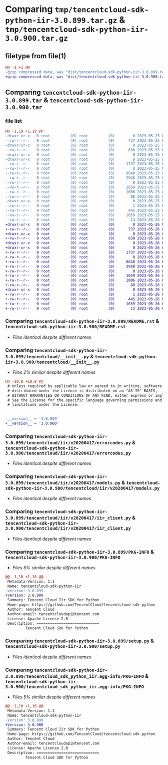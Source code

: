 # Comparing `tmp/tencentcloud-sdk-python-iir-3.0.899.tar.gz` & `tmp/tencentcloud-sdk-python-iir-3.0.900.tar.gz`

## filetype from file(1)

```diff
@@ -1 +1 @@
-gzip compressed data, was "dist/tencentcloud-sdk-python-iir-3.0.899.tar", last modified: Thu May 25 00:29:00 2023, max compression
+gzip compressed data, was "dist/tencentcloud-sdk-python-iir-3.0.900.tar", last modified: Fri May 26 02:20:53 2023, max compression
```

## Comparing `tencentcloud-sdk-python-iir-3.0.899.tar` & `tencentcloud-sdk-python-iir-3.0.900.tar`

### file list

```diff
@@ -1,19 +1,19 @@
-drwxr-xr-x   0 root         (0) root         (0)        0 2023-05-25 00:29:00.000000 tencentcloud-sdk-python-iir-3.0.899/
--rw-r--r--   0 root         (0) root         (0)      737 2023-05-25 00:28:59.000000 tencentcloud-sdk-python-iir-3.0.899/README.rst
-drwxr-xr-x   0 root         (0) root         (0)        0 2023-05-25 00:29:00.000000 tencentcloud-sdk-python-iir-3.0.899/tencentcloud/
--rw-r--r--   0 root         (0) root         (0)      630 2023-05-25 00:28:59.000000 tencentcloud-sdk-python-iir-3.0.899/tencentcloud/__init__.py
-drwxr-xr-x   0 root         (0) root         (0)        0 2023-05-25 00:29:00.000000 tencentcloud-sdk-python-iir-3.0.899/tencentcloud/iir/
-drwxr-xr-x   0 root         (0) root         (0)        0 2023-05-25 00:29:00.000000 tencentcloud-sdk-python-iir-3.0.899/tencentcloud/iir/v20200417/
--rw-r--r--   0 root         (0) root         (0)     1737 2023-05-25 00:28:59.000000 tencentcloud-sdk-python-iir-3.0.899/tencentcloud/iir/v20200417/errorcodes.py
--rw-r--r--   0 root         (0) root         (0)        0 2023-05-25 00:28:59.000000 tencentcloud-sdk-python-iir-3.0.899/tencentcloud/iir/v20200417/__init__.py
--rw-r--r--   0 root         (0) root         (0)     8640 2023-05-25 00:28:59.000000 tencentcloud-sdk-python-iir-3.0.899/tencentcloud/iir/v20200417/models.py
--rw-r--r--   0 root         (0) root         (0)     2948 2023-05-25 00:28:59.000000 tencentcloud-sdk-python-iir-3.0.899/tencentcloud/iir/v20200417/iir_client.py
--rw-r--r--   0 root         (0) root         (0)        0 2023-05-25 00:28:59.000000 tencentcloud-sdk-python-iir-3.0.899/tencentcloud/iir/__init__.py
--rw-r--r--   0 root         (0) root         (0)     1659 2023-05-25 00:29:00.000000 tencentcloud-sdk-python-iir-3.0.899/PKG-INFO
--rw-r--r--   0 root         (0) root         (0)     1006 2023-05-25 00:28:59.000000 tencentcloud-sdk-python-iir-3.0.899/setup.py
--rw-r--r--   0 root         (0) root         (0)       88 2023-05-25 00:29:00.000000 tencentcloud-sdk-python-iir-3.0.899/setup.cfg
-drwxr-xr-x   0 root         (0) root         (0)        0 2023-05-25 00:29:00.000000 tencentcloud-sdk-python-iir-3.0.899/tencentcloud_sdk_python_iir.egg-info/
--rw-r--r--   0 root         (0) root         (0)        1 2023-05-25 00:28:59.000000 tencentcloud-sdk-python-iir-3.0.899/tencentcloud_sdk_python_iir.egg-info/dependency_links.txt
--rw-r--r--   0 root         (0) root         (0)      445 2023-05-25 00:29:00.000000 tencentcloud-sdk-python-iir-3.0.899/tencentcloud_sdk_python_iir.egg-info/SOURCES.txt
--rw-r--r--   0 root         (0) root         (0)     1659 2023-05-25 00:28:59.000000 tencentcloud-sdk-python-iir-3.0.899/tencentcloud_sdk_python_iir.egg-info/PKG-INFO
--rw-r--r--   0 root         (0) root         (0)       13 2023-05-25 00:28:59.000000 tencentcloud-sdk-python-iir-3.0.899/tencentcloud_sdk_python_iir.egg-info/top_level.txt
+drwxr-xr-x   0 root         (0) root         (0)        0 2023-05-26 02:20:53.000000 tencentcloud-sdk-python-iir-3.0.900/
+-rw-r--r--   0 root         (0) root         (0)      737 2023-05-26 02:20:52.000000 tencentcloud-sdk-python-iir-3.0.900/README.rst
+drwxr-xr-x   0 root         (0) root         (0)        0 2023-05-26 02:20:53.000000 tencentcloud-sdk-python-iir-3.0.900/tencentcloud/
+-rw-r--r--   0 root         (0) root         (0)      630 2023-05-26 02:20:52.000000 tencentcloud-sdk-python-iir-3.0.900/tencentcloud/__init__.py
+drwxr-xr-x   0 root         (0) root         (0)        0 2023-05-26 02:20:53.000000 tencentcloud-sdk-python-iir-3.0.900/tencentcloud/iir/
+drwxr-xr-x   0 root         (0) root         (0)        0 2023-05-26 02:20:53.000000 tencentcloud-sdk-python-iir-3.0.900/tencentcloud/iir/v20200417/
+-rw-r--r--   0 root         (0) root         (0)     1737 2023-05-26 02:20:52.000000 tencentcloud-sdk-python-iir-3.0.900/tencentcloud/iir/v20200417/errorcodes.py
+-rw-r--r--   0 root         (0) root         (0)        0 2023-05-26 02:20:52.000000 tencentcloud-sdk-python-iir-3.0.900/tencentcloud/iir/v20200417/__init__.py
+-rw-r--r--   0 root         (0) root         (0)     8640 2023-05-26 02:20:52.000000 tencentcloud-sdk-python-iir-3.0.900/tencentcloud/iir/v20200417/models.py
+-rw-r--r--   0 root         (0) root         (0)     2948 2023-05-26 02:20:52.000000 tencentcloud-sdk-python-iir-3.0.900/tencentcloud/iir/v20200417/iir_client.py
+-rw-r--r--   0 root         (0) root         (0)        0 2023-05-26 02:20:52.000000 tencentcloud-sdk-python-iir-3.0.900/tencentcloud/iir/__init__.py
+-rw-r--r--   0 root         (0) root         (0)     1659 2023-05-26 02:20:53.000000 tencentcloud-sdk-python-iir-3.0.900/PKG-INFO
+-rw-r--r--   0 root         (0) root         (0)     1006 2023-05-26 02:20:52.000000 tencentcloud-sdk-python-iir-3.0.900/setup.py
+-rw-r--r--   0 root         (0) root         (0)       88 2023-05-26 02:20:53.000000 tencentcloud-sdk-python-iir-3.0.900/setup.cfg
+drwxr-xr-x   0 root         (0) root         (0)        0 2023-05-26 02:20:53.000000 tencentcloud-sdk-python-iir-3.0.900/tencentcloud_sdk_python_iir.egg-info/
+-rw-r--r--   0 root         (0) root         (0)        1 2023-05-26 02:20:53.000000 tencentcloud-sdk-python-iir-3.0.900/tencentcloud_sdk_python_iir.egg-info/dependency_links.txt
+-rw-r--r--   0 root         (0) root         (0)      445 2023-05-26 02:20:53.000000 tencentcloud-sdk-python-iir-3.0.900/tencentcloud_sdk_python_iir.egg-info/SOURCES.txt
+-rw-r--r--   0 root         (0) root         (0)     1659 2023-05-26 02:20:53.000000 tencentcloud-sdk-python-iir-3.0.900/tencentcloud_sdk_python_iir.egg-info/PKG-INFO
+-rw-r--r--   0 root         (0) root         (0)       13 2023-05-26 02:20:53.000000 tencentcloud-sdk-python-iir-3.0.900/tencentcloud_sdk_python_iir.egg-info/top_level.txt
```

### Comparing `tencentcloud-sdk-python-iir-3.0.899/README.rst` & `tencentcloud-sdk-python-iir-3.0.900/README.rst`

 * *Files identical despite different names*

### Comparing `tencentcloud-sdk-python-iir-3.0.899/tencentcloud/__init__.py` & `tencentcloud-sdk-python-iir-3.0.900/tencentcloud/__init__.py`

 * *Files 2% similar despite different names*

```diff
@@ -10,8 +10,8 @@
 # Unless required by applicable law or agreed to in writing, software
 # distributed under the License is distributed on an "AS IS" BASIS,
 # WITHOUT WARRANTIES OR CONDITIONS OF ANY KIND, either express or implied.
 # See the License for the specific language governing permissions and
 # limitations under the License.
 
 
-__version__ = '3.0.899'
+__version__ = '3.0.900'
```

### Comparing `tencentcloud-sdk-python-iir-3.0.899/tencentcloud/iir/v20200417/errorcodes.py` & `tencentcloud-sdk-python-iir-3.0.900/tencentcloud/iir/v20200417/errorcodes.py`

 * *Files identical despite different names*

### Comparing `tencentcloud-sdk-python-iir-3.0.899/tencentcloud/iir/v20200417/models.py` & `tencentcloud-sdk-python-iir-3.0.900/tencentcloud/iir/v20200417/models.py`

 * *Files identical despite different names*

### Comparing `tencentcloud-sdk-python-iir-3.0.899/tencentcloud/iir/v20200417/iir_client.py` & `tencentcloud-sdk-python-iir-3.0.900/tencentcloud/iir/v20200417/iir_client.py`

 * *Files identical despite different names*

### Comparing `tencentcloud-sdk-python-iir-3.0.899/PKG-INFO` & `tencentcloud-sdk-python-iir-3.0.900/PKG-INFO`

 * *Files 5% similar despite different names*

```diff
@@ -1,10 +1,10 @@
 Metadata-Version: 1.1
 Name: tencentcloud-sdk-python-iir
-Version: 3.0.899
+Version: 3.0.900
 Summary: Tencent Cloud Iir SDK for Python
 Home-page: https://github.com/TencentCloud/tencentcloud-sdk-python
 Author: Tencent Cloud
 Author-email: tencentcloudapi@tencent.com
 License: Apache License 2.0
 Description: ============================
         Tencent Cloud SDK for Python
```

### Comparing `tencentcloud-sdk-python-iir-3.0.899/setup.py` & `tencentcloud-sdk-python-iir-3.0.900/setup.py`

 * *Files identical despite different names*

### Comparing `tencentcloud-sdk-python-iir-3.0.899/tencentcloud_sdk_python_iir.egg-info/PKG-INFO` & `tencentcloud-sdk-python-iir-3.0.900/tencentcloud_sdk_python_iir.egg-info/PKG-INFO`

 * *Files 5% similar despite different names*

```diff
@@ -1,10 +1,10 @@
 Metadata-Version: 1.1
 Name: tencentcloud-sdk-python-iir
-Version: 3.0.899
+Version: 3.0.900
 Summary: Tencent Cloud Iir SDK for Python
 Home-page: https://github.com/TencentCloud/tencentcloud-sdk-python
 Author: Tencent Cloud
 Author-email: tencentcloudapi@tencent.com
 License: Apache License 2.0
 Description: ============================
         Tencent Cloud SDK for Python
```

